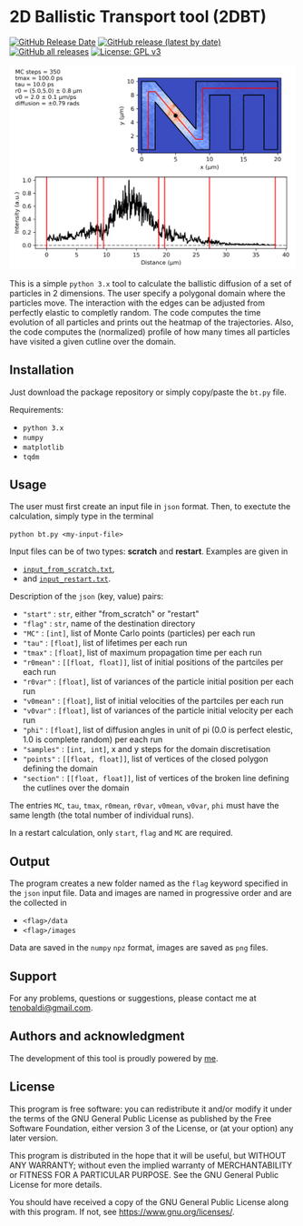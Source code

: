 # 2D Ballistic Transport tool (2DBT)

[![GitHub Release Date](https://img.shields.io/github/release-date/t3n0/ballistic-transport)](https://github.com/t3n0/ballistic-transport/releases/latest)
[![GitHub release (latest by date)](https://img.shields.io/github/v/release/t3n0/ballistic-transport)](https://github.com/t3n0/ballistic-transport/releases/latest)
[![GitHub all releases](https://img.shields.io/github/downloads/t3n0/ballistic-transport/total)](https://github.com/t3n0/ballistic-transport/releases/latest)
[![License: GPL v3](https://img.shields.io/badge/License-GPLv3-blue.svg)](https://www.gnu.org/licenses/gpl-3.0)

![bt](./example/images/it1.png)

This is a simple `python 3.x` tool to calculate the ballistic diffusion of a set of particles in 2 dimensions. The user specify a polygonal domain where the particles move. The interaction with the edges can be adjusted from perfectly elastic to completly random. The code computes the time evolution of all particles and prints out the heatmap of the trajectories. Also, the code computes the (normalized) profile of how many times all particles have visited a given cutline over the domain.

## Installation

Just download the package repository or simply copy/paste the `bt.py` file.

Requirements:

- `python 3.x`
- `numpy`
- `matplotlib`
- `tqdm`

## Usage

The user must first create an input file in `json` format.
Then, to exectute the calculation, simply type in the terminal

`python bt.py <my-input-file>`

Input files can be of two types: **scratch** and **restart**. Examples are given in

- [`input_from_scratch.txt`](https://github.com/t3n0/ballistic-transport/blob/master/input_from_scratch.txt),
- and [`input_restart.txt`](https://github.com/t3n0/ballistic-transport/blob/master/input_restart_.txt).

Description of the `json` (key, value) pairs:

- `"start"`   : `str`, either "from_scratch" or "restart"
- `"flag"`    : `str`, name of the destination directory
- `"MC"`      : `[int]`, list of Monte Carlo points (particles) per each run
- `"tau"`     : `[float]`, list of lifetimes per each run
- `"tmax"`    : `[float]`, list of maximum propagation time per each run
- `"r0mean"`  : `[[float, float]]`, list of initial positions of the partciles per each run
- `"r0var"`   : `[float]`, list of variances of the particle initial position per each run
- `"v0mean"`  : `[float]`, list of initial velocities of the partciles per each run
- `"v0var"`   : `[float]`, list of variances of the particle initial velocity per each run
- `"phi"`     : `[float]`, list of diffusion angles in unit of pi (0.0 is perfect elestic, 1.0 is complete random) per each run
- `"samples"` : `[int, int]`, x and y steps for the domain discretisation
- `"points"`  : `[[float, float]]`, list of vertices of the closed polygon defining the domain
- `"section"` : `[[float, float]]`, list of vertices of the broken line defining the cutlines over the domain

The entries `MC`, `tau`, `tmax`, `r0mean`, `r0var`, `v0mean`, `v0var`, `phi` must have the same length (the total number of individual runs).

In a restart calculation, only `start`, `flag` and `MC` are required.

## Output

The program creates a new folder named as the `flag` keyword specified in the `json` input file. Data and images are named in progressive order and are the collected in

- `<flag>/data`
- `<flag>/images`

Data are saved in the `numpy` `npz` format, images are saved as `png` files.

## Support

For any problems, questions or suggestions, please contact me at tenobaldi@gmail.com.

## Authors and acknowledgment

The development of this tool is proudly powered by [me](https://github.com/t3n0).

## License

This program is free software: you can redistribute it and/or modify it under the terms of the GNU General Public License as published by the Free Software Foundation, either version 3 of the License, or (at your option) any later version.

This program is distributed in the hope that it will be useful, but WITHOUT ANY WARRANTY; without even the implied warranty of MERCHANTABILITY or FITNESS FOR A PARTICULAR PURPOSE.  See the GNU General Public License for more details.

You should have received a copy of the GNU General Public License along with this program.  If not, see <https://www.gnu.org/licenses/>.
